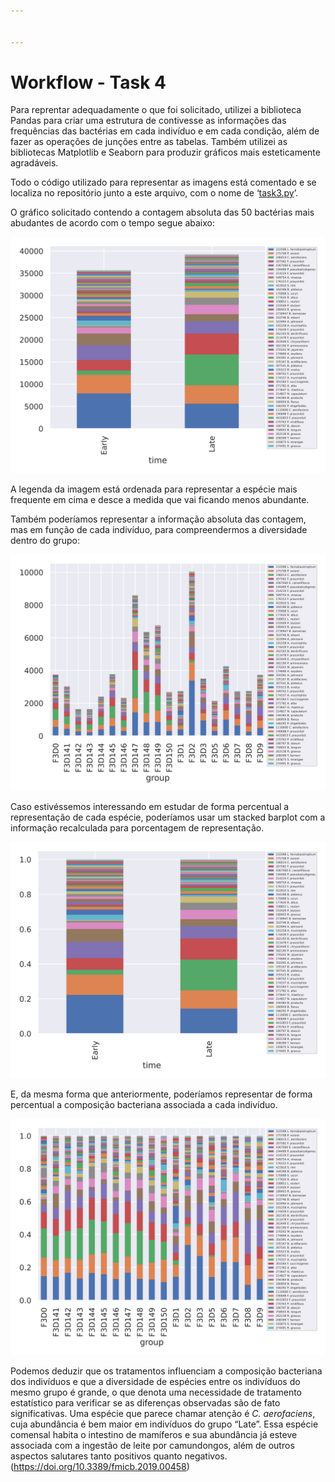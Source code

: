 ```yaml
---


---
```


<h1 id="workflow---task-4">Workflow - Task 4</h1>
<p>Para reprentar adequadamente o que foi solicitado, utilizei a biblioteca Pandas para criar uma estrutura de contivesse as informações das frequências das bactérias em cada indivíduo e em cada condição, além de fazer as operações de junções entre as tabelas. Também utilizei as bibliotecas Matplotlib e Seaborn para produzir gráficos mais esteticamente agradáveis.</p>
<p>Todo o código utilizado para representar as imagens está comentado e se localiza no repositório junto a este arquivo, com o nome de ‘<a href="http://task3.py">task3.py</a>’.</p>
<p>O gráfico solicitado contendo a contagem absoluta das 50 bactérias mais abudantes de acordo com o tempo segue abaixo:</p>
<p><img src="https://github.com/igrorp/desafio_neo/blob/main/task3/stacked_absolute_time.png" alt="enter image description here"></p>
<p>A legenda da imagem está ordenada para representar a espécie mais frequente em cima e desce a medida que vai ficando menos abundante.</p>
<p>Também poderíamos representar a informação absoluta das contagem, mas em função de cada indivíduo, para compreendermos a diversidade dentro do grupo:</p>
<p><img src="https://github.com/igrorp/desafio_neo/blob/main/task3/stacked_absolute_ind.png" alt="enter image description here"></p>
<p>Caso estivéssemos interessando em estudar de forma percentual a representação de cada espécie, poderíamos usar um stacked barplot com a informação recalculada para porcentagem de representação.</p>
<p><img src="https://github.com/igrorp/desafio_neo/blob/main/task3/stacked_percent_time.png" alt="enter image description here"></p>
<p>E, da mesma forma que anteriormente, poderíamos representar de forma percentual a composição bacteriana associada a cada indivíduo.</p>
<p><img src="https://github.com/igrorp/desafio_neo/blob/main/task3/stacked_percent_ind.png" alt="enter image description here"></p>
<p>Podemos deduzir que os tratamentos influenciam a composição bacteriana dos indivíduos e que a diversidade de espécies entre os indivíduos do mesmo grupo é grande, o que denota uma necessidade de tratamento estatístico para verificar se as diferenças observadas são de fato significativas. Uma espécie que parece chamar atenção é <em>C. aerofaciens</em>, cuja abundância é bem maior em indivíduos do grupo “Late”. Essa espécie comensal habita o intestino de mamíferos e sua abundância já esteve associada com a ingestão de leite por camundongos, além de outros aspectos salutares tanto positivos quanto negativos.                          (<a href="https://doi.org/10.3389/fmicb.2019.00458">https://doi.org/10.3389/fmicb.2019.00458</a>)</p>

